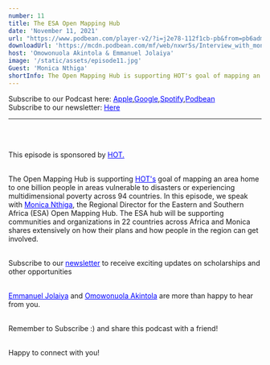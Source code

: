 ```yaml
---
number: 11
title: The ESA Open Mapping Hub
date: 'November 11, 2021'
url: "https://www.podbean.com/player-v2/?i=j2e78-112f1cb-pb&from=pb6admin"
downloadUrl: 'https://mcdn.podbean.com/mf/web/nxwr5s/Interview_with_monica_editingv284d2w.mp3'
host: 'Omowonuola Akintola & Emmanuel Jolaiya'
image: '/static/assets/episode11.jpg'
Guest: 'Monica Nthiga'
shortInfo: The Open Mapping Hub is supporting HOT's goal of mapping an area...
---
```


Subscribe to our Podcast here: <a target="_blank" href="https://podcasts.apple.com/ng/podcast/africa-geoconvo-podcast/id1549049632" style='color:blue;'>Apple</a>,<a target="_blank" href="https://www.google.com/podcasts?feed=aHR0cHM6Ly9mZWVkLnBvZGJlYW4uY29tL2FmcmljYWdlb2NvbnZvL2ZlZWQueG1s" style='color:blue;'>Google</a>,<a target="_blank" href="https://africageoconvo.podbean.com/" style='color:blue;'>Spotify</a>,<a target="_blank" href="https://africageoconvo.podbean.com/" style='color:blue;'>Podbean</a><br>
Subscribe to our newsletter: <a target="_blank" href="https://mailchi.mp/431d1fc48f4b/africa-geo-convo-mailing-list" style='color:blue;'>Here</a>
<hr>
<br><br>

This episode is sponsored by <a href='https://www.hotosm.org/' target='_blank' style='color:blue'>HOT.</a>
<br><br>


The Open Mapping Hub is supporting <a href='hotosm.org' target='_blank' style='color:blue'>HOT's</a> goal of mapping an area home to one billion people in areas vulnerable to disasters or experiencing multidimensional poverty across 94 countries. In this episode, we speak with <a href='https://www.linkedin.com/in/monica-nthiga/' target='_blank' style='color:blue'>Monica Nthiga</a>, the Regional Director for the Eastern and Southern Africa (ESA) Open Mapping Hub. The ESA hub will be supporting communities and organizations in 22 countries across Africa and Monica shares extensively on how their plans and how people in the region can get involved.


<br>
Subscribe to our <a href='https://mailchi.mp/431d1fc48f4b/africa-geo-convo-mailing-list' target='_blank' style='color:blue'> newsletter</a> to receive exciting updates on scholarships and other opportunities</li>
<br><br>

<a href='https://www.twitter.com/jeafreezy' target='_blank' style='color:blue'> Emmanuel Jolaiya</a> and <a href='https://twitter.com/Svelte_mo' target='_blank' style='color:blue'> Omowonuola Akintola</a> are more than happy to hear from you.</li>

<br>
Remember to Subscribe :) and share this podcast with a friend! <br><br>

Happy to connect with you!